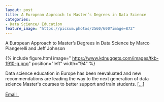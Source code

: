 ```yaml
---
layout: post
title: A European Approach to Master’s Degrees in Data Science
categories:
- Data Science/ Education
feature_image: "https://picsum.photos/2560/600?image=872"
---
```

A European Approach to Master’s Degrees in Data Science
by Marco Piangerelli and Jeff Johnson

{% include figure.html image=" https://www.kdnuggets.com/images/tkb-1910-g.png"  position="left" width="94" %} 

Data science education in Europe has been reevaluated and new recommendations are leading the way to the next generation of data science Master's courses to better support and train students. <a href="https://www.kdnuggets.com/2019/11/top-stories-2019-oct.html">[...]</a>

<a class="button" href="mailto:?subject=Description of a Pot Still&amp;body=Hey, check out this: https://alembic.darn.es/general/2016/08/29/example-post-three/" style="background: true">Email&nbsp; <svg width="16" height="16" class="icon  icon--email" role="img" alt="email"><title>email</title><use xlink:href="#email" fill="CurrentColor"></use></svg>
</a>
